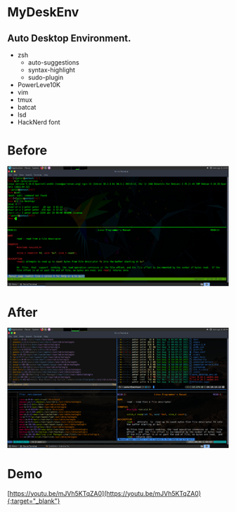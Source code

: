 # MyDeskEnv

## Auto Desktop Environment.

- zsh
	- auto-suggestions
	- syntax-highlight
	- sudo-plugin
- PowerLeve10K
- vim
- tmux
- batcat
- lsd
- HackNerd font

# Before
![](before.png)

# After
![](after.png)

# Demo
[https://youtu.be/mJVh5KTqZA0](https://youtu.be/mJVh5KTqZA0){:target="_blank"}